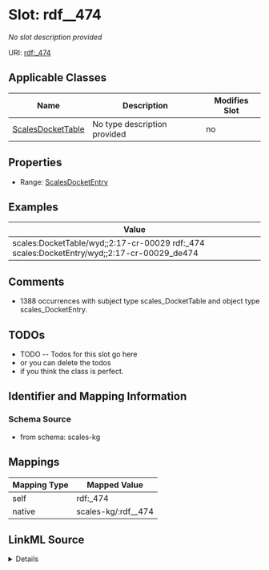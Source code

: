 

# Slot: rdf__474


_No slot description provided_





URI: [rdf:_474](http://www.w3.org/1999/02/22-rdf-syntax-ns#_474)



<!-- no inheritance hierarchy -->





## Applicable Classes

| Name | Description | Modifies Slot |
| --- | --- | --- |
| [ScalesDocketTable](../classes/ScalesDocketTable.md) | No type description provided |  no  |







## Properties

* Range: [ScalesDocketEntry](../classes/ScalesDocketEntry.md)






## Examples

| Value |
| --- |
| scales:DocketTable/wyd;;2:17-cr-00029 rdf:_474 scales:DocketEntry/wyd;;2:17-cr-00029_de474 |

## Comments

* 1388 occurrences with subject type scales_DocketTable and object type scales_DocketEntry.

## TODOs

* TODO -- Todos for this slot go here
* or you can delete the todos
* if you think the class is perfect.

## Identifier and Mapping Information







### Schema Source


* from schema: scales-kg




## Mappings

| Mapping Type | Mapped Value |
| ---  | ---  |
| self | rdf:_474 |
| native | scales-kg/:rdf__474 |




## LinkML Source

<details>
```yaml
name: rdf__474
description: No slot description provided
todos:
- TODO -- Todos for this slot go here
- or you can delete the todos
- if you think the class is perfect.
comments:
- 1388 occurrences with subject type scales_DocketTable and object type scales_DocketEntry.
examples:
- value: scales:DocketTable/wyd;;2:17-cr-00029 rdf:_474 scales:DocketEntry/wyd;;2:17-cr-00029_de474
from_schema: scales-kg
rank: 1000
slot_uri: rdf:_474
alias: rdf__474
domain_of:
- scales_DocketTable
range: scales_DocketEntry

```
</details>